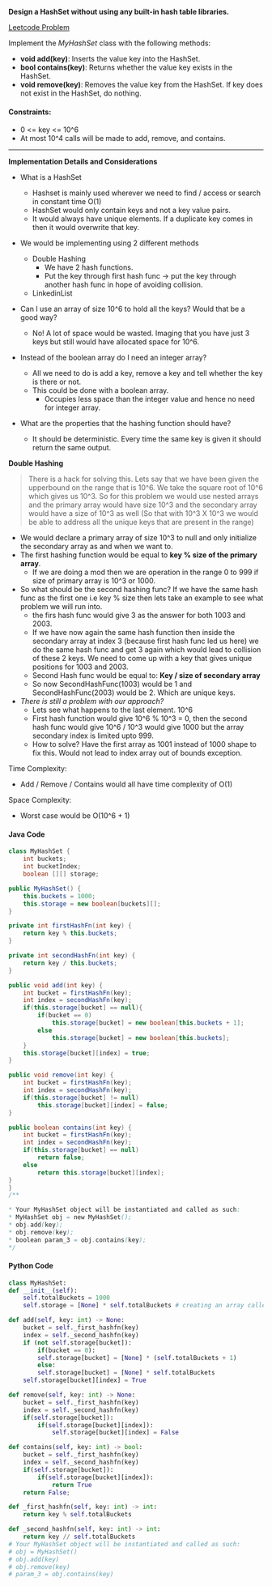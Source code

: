 
**Design a HashSet without using any built-in hash table libraries.**

[Leetcode Problem](https://leetcode.com/problems/design-hashset/description/)

Implement the _MyHashSet_ class with the following methods:

- **void add(key)**: Inserts the value key into the HashSet.
- **bool contains(key)**: Returns whether the value key exists in the HashSet.
- **void remove(key)**: Removes the value key from the HashSet. If key does not exist in the HashSet, do nothing.

#### **Constraints:**
- 0 <= key <= 10^6
- At most 10^4 calls will be made to add, remove, and contains.

---
**Implementation Details and Considerations**

- What is a HashSet
	- Hashset is mainly used wherever we need to find / access or search in constant time O(1)
	- HashSet would only contain keys and not a key value pairs.
	- It would always have unique elements. If a duplicate key comes in then it would overwrite that key.
- We would be implementing using 2 different methods
	- Double Hashing
		- We have 2 hash functions.
		- Put the key through first hash func -> put the key through another hash func in hope of avoiding collision.
	- LinkedinList

- Can I use an array of size 10^6 to hold all the keys? Would that be a good way?
	- No! A lot of space would be wasted. Imaging that you have just 3 keys but still would have allocated space for  10^6.
-  Instead of the boolean array do I need an integer array?
	- All we need to do is add a key, remove a key and tell whether the key is there or not.
	- This could be done with a boolean array.
		- Occupies less space than the integer value and hence no need for integer array.
- What are the properties that the hashing function should have?
	- It should be deterministic. Every time the same key is given it should return the same output.

**Double Hashing**
>There is a hack for solving this. Lets say that we have been given the upperbound on the range that is 10^6. We take the square root of 10^6 which gives us 10^3. So for this problem we would use nested arrays and the primary array would have size 10^3 and the secondary array would have a size of 10^3 as well (So that with 10^3 X 10^3 we would be able to address all the unique keys that are present in the range)

- We would declare a primary array of size 10^3 to null and only initialize the secondary array as and when we want to.
- The first hashing function would be equal to  **key % size of the primary array**.
	- If we are doing a mod then we are operation in the range 0 to 999 if size of primary array is 10^3 or 1000.
- So what should be the second hashing func? If we have the same hash func as the first one i.e key % size then lets take an example to see what problem we will run into.
	- the firs hash func would give 3 as the answer for both 1003 and 2003.
	- If we have now again the same hash function then inside the secondary array at index 3 (because first hash func led us here) we do the same hash func and get 3 again which would lead to collision of these 2 keys. We need to come up with a key that gives unique positions for 1003 and 2003.
	- Second Hash func would be equal to:  **Key / size of secondary array**
	- So now SecondHashFunc(1003) would be 1 and SecondHashFunc(2003) would be 2. Which are unique keys.
- *There is still a problem with our approach?*
	- Lets see what happens to the last element. 10^6
	- First hash function would give 10^6 % 10^3 = 0, then the second hash func would give 10^6 / 10^3 would give 1000 but the array secondary index is limited upto 999. 
	- How to solve? Have the first array as 1001 instead of 1000 shape to fix this. Would not lead to index array out of bounds exception.

Time Complexity:
- Add / Remove / Contains would all have time complexity of O(1)

Space Complexity:
- Worst case would be O(10^6 + 1)

#### Java Code

```java
class MyHashSet {
	int buckets;
	int bucketIndex;
	boolean [][] storage;

public MyHashSet() {
	this.buckets = 1000;
	this.storage = new boolean[buckets][];
}

private int firstHashFn(int key) {
	return key % this.buckets;
}

private int secondHashFn(int key) {
	return key / this.buckets;
}

public void add(int key) {
	int bucket = firstHashFn(key);
	int index = secondHashFn(key);
	if(this.storage[bucket] == null){
		if(bucket == 0)
			this.storage[bucket] = new boolean[this.buckets + 1];
		else
			this.storage[bucket] = new boolean[this.buckets];
	}
	this.storage[bucket][index] = true;
}

public void remove(int key) {
	int bucket = firstHashFn(key);
	int index = secondHashFn(key);
	if(this.storage[bucket] != null)
		this.storage[bucket][index] = false;
}

public boolean contains(int key) {
	int bucket = firstHashFn(key);
	int index = secondHashFn(key);
	if(this.storage[bucket] == null)
		return false;
	else
		return this.storage[bucket][index];
}
}
/**

* Your MyHashSet object will be instantiated and called as such:
* MyHashSet obj = new MyHashSet();
* obj.add(key);
* obj.remove(key);
* boolean param_3 = obj.contains(key);
*/

```

#### Python Code
```python
class MyHashSet:
def __init__(self):
	self.totalBuckets = 1000
	self.storage = [None] * self.totalBuckets # creating an array called storage = [None, None, ......]

def add(self, key: int) -> None:
	bucket = self._first_hashfn(key)
	index = self._second_hashfn(key)
	if (not self.storage[bucket]):
		if(bucket == 0):
		self.storage[bucket] = [None] * (self.totalBuckets + 1)
		else:
		self.storage[bucket] = [None] * self.totalBuckets
	self.storage[bucket][index] = True

def remove(self, key: int) -> None:
	bucket = self._first_hashfn(key)
	index = self._second_hashfn(key)
	if(self.storage[bucket]):
		if(self.storage[bucket][index]):
			self.storage[bucket][index] = False

def contains(self, key: int) -> bool:
	bucket = self._first_hashfn(key)
	index = self._second_hashfn(key)
	if(self.storage[bucket]):
		if(self.storage[bucket][index]):
			return True
	return False;

def _first_hashfn(self, key: int) -> int:
	return key % self.totalBuckets

def _second_hashfn(self, key: int) -> int:
	return key // self.totalBuckets
# Your MyHashSet object will be instantiated and called as such:
# obj = MyHashSet()
# obj.add(key)
# obj.remove(key)
# param_3 = obj.contains(key)
```



